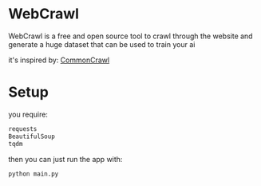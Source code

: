 # WebCrawl

WebCrawl is a free and open source tool to crawl through the website and generate a huge dataset that can be used to train your ai

it's inspired by: [CommonCrawl](https://commoncrawl.org/)

# Setup

you require:
```ps
requests
BeautifulSoup
tqdm
```

then you can just run the app with:

```py
python main.py 
```